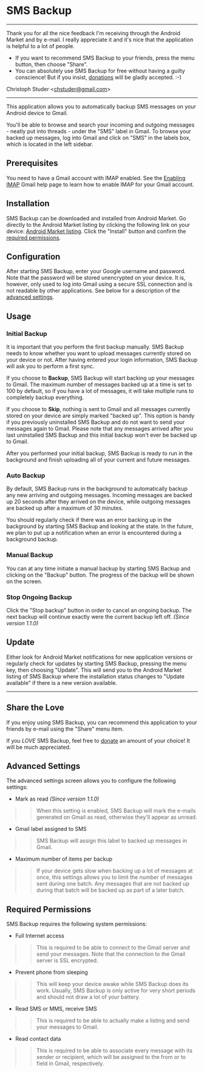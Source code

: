 # SMS Backup #

---

Thank you for all the nice feedback I'm receiving through the Android Market and by e-mail. I really appreciate it and it's nice that the application is helpful to a lot of people.

  * If you want to recommend SMS Backup to your friends, press the menu button, then choose "Share".
  * You can absolutely use SMS Backup for free without having a guilty conscience! But if you insist, [donations](https://www.paypal.com/cgi-bin/webscr?cmd=_donations&business=2T5U5ZFKAVYBG&lc=CH&item_name=SMS%20Backup&item_number=android%2dsms&currency_code=EUR&bn=PP%2dDonationsBF%3abtn_donate_LG%2egif%3aNonHosted) will be gladly accepted. :-)

Christoph Studer <[chstuder@gmail.com](mailto:chstuder@gmail.com)>

---


This application allows you to automatically backup SMS messages on your Android device to Gmail.

You'll be able to browse and search your incoming and outgoing messages - neatly put into threads - under the "SMS" label in Gmail. To browse your backed up messages, log into Gmail and click on "SMS" in the labels box, which is located in the left sidebar.

## Prerequisites ##
You need to have a Gmail account with IMAP enabled. See the [Enabling IMAP](http://mail.google.com/support/bin/answer.py?hl=en&answer=77695) Gmail help page to learn how to enable IMAP for your Gmail account.

## Installation ##
SMS Backup can be downloaded and installed from Android Market. Go directly to the Android Market listing by clicking the following link on your device: [Android Market listing](http://market.android.com/search?q=pname:tv.studer.smssync).
Click the "Install" button and confirm the [required permissions](#Required_Permissions.md).

## Configuration ##
After starting SMS Backup, enter your Google username and password. Note that the password will be stored unencrypted on your device. It is, however, only used to log into Gmail using a secure SSL connection and is not readable by other applications.
See below for a description of the [advanced settings](#Advanced_Settings.md).

## Usage ##

### Initial Backup ###
It is important that you perform the first backup manually. SMS Backup needs to know whether you want to upload messages currently stored on your device or not. After having entered your login information, SMS Backup will ask you to perform a first sync.

If you choose to **Backup**, SMS Backup will start backing up your messages to Gmail. The maximum number of messages backed up at a time is set to 100 by default, so if you have a lot of messages, it will take multiple runs to completely backup everything.

If you choose to **Skip**, nothing is sent to Gmail and all messages currently stored on your device are simply marked "backed up". This option is handy if you previously uninstalled SMS Backup and do not want to send your messages again to Gmail. Please note that any messages arrived after you last uninstalled SMS Backup and this initial backup won't ever be backed up to Gmail.

After you performed your initial backup, SMS Backup is ready to run in the background and finish uploading all of your current and future messages.

### Auto Backup ###
By default, SMS Backup runs in the background to automatically backup any new arriving and outgoing messages. Incoming messages are backed up 20 seconds after they arrived on the device, while outgoing messages are backed up after a maximum of 30 minutes.

You should regularly check if there was an error backing up in the background by starting SMS Backup and looking at the state. In the future, we plan to put up a notification when an error is encountered during a background backup.

### Manual Backup ###
You can at any time initiate a manual backup by starting SMS Backup and clicking on the "Backup" button. The progress of the backup will be shown on the screen.

### Stop Ongoing Backup ###
Click the "Stop backup" button in order to cancel an ongoing backup. The next backup will continue exactly were the current backup left off. _(Since version 1.1.0)_

## Update ##
Either look for Android Market notifications for new application versions or regularly check for updates by starting SMS Backup, pressing the menu key, then choosing "Update". This will send you to the Android Market listing of SMS Backup where the installation status changes to "Update available" if there is a new version available.


---

## Share the Love ##
If you enjoy using SMS Backup, you can recommend this application to your friends by e-mail using the "Share" menu item.

If you _LOVE_ SMS Backup, feel free to [donate](https://www.paypal.com/cgi-bin/webscr?cmd=_donations&business=2T5U5ZFKAVYBG&lc=CH&item_name=SMS%20Backup&item_number=android%2dsms&currency_code=EUR&bn=PP%2dDonationsBF%3abtn_donate_LG%2egif%3aNonHosted) an amount of your choice! It will be much appreciated.


## Advanced Settings ##
The advanced settings screen allows you to configure the following settings:
  * Mark as read _(Since version 1.1.0)_
> > When this setting is enabled, SMS Backup will mark the e-mails generated on Gmail as read, otherwise they'll appear as unread.
  * Gmail label assigned to SMS
> > SMS Backup will assign this label to backed up messages in Gmail.
  * Maximum number of items per backup
> > If your device gets slow when backing up a lot of messages at once, this settings allows you to limit the number of messages sent during one batch. Any messages that are not backed up during that batch will be backed up as part of a later batch.

## Required Permissions ##
SMS Backup requires the following system permissions:
  * Full Internet access
> > This is required to be able to connect to the Gmail server and send your messages. Note that the connection to the Gmail server is SSL encrypted.
  * Prevent phone from sleeping
> > This will keep your device awake while SMS Backup does its work. Usually, SMS Backup is only active for very short periods and should not draw a lot of your battery.
  * Read SMS or MMS, receive SMS
> > This is required to be able to actually make a listing and send your messages to Gmail.
  * Read contact data
> > This is required to be able to associate every message with its sender or recipient, which will be assigned to the from or to field in Gmail, respectively.